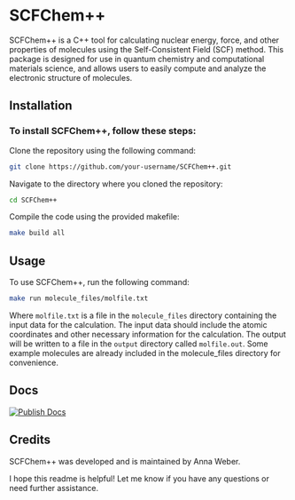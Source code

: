 # SCFChem++
SCFChem++ is a C++ tool for calculating nuclear energy, force, and other properties of molecules using the Self-Consistent Field (SCF) method. This package is designed for use in quantum chemistry and computational materials science, and allows users to easily compute and analyze the electronic structure of molecules.

## Installation
### To install SCFChem++, follow these steps:

Clone the repository using the following command:
```sh
git clone https://github.com/your-username/SCFChem++.git
```
Navigate to the directory where you cloned the repository:

```sh
cd SCFChem++
```

Compile the code using the provided makefile:

```sh
make build all
```

## Usage
To use SCFChem++, run the following command:

```sh
make run molecule_files/molfile.txt
```
Where `molfile.txt` is a file in the `molecule_files` directory containing the input data for the calculation. The input data should include the atomic coordinates and other necessary information for the calculation. The output will be written to a file in the `output` directory called `molfile.out`. Some example molecules are already included in the molecule_files directory for convenience.

## Docs
[![Publish Docs](https://github.com/annamarieweber/SCFChem/actions/workflows/publish_docs.yml/badge.svg)](https://github.com/annamarieweber/SCFChem/actions/workflows/publish_docs.yml)

## Credits
SCFChem++ was developed and is maintained by Anna Weber.

I hope this readme is helpful! Let me know if you have any questions or need further assistance.
